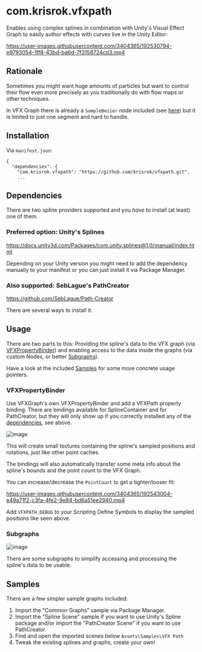# com.krisrok.vfxpath

Enables using complex splines in combination with Unity's Visual Effect Graph to easily author effects with curves live in the Unity Editor:

https://user-images.githubusercontent.com/3404365/192530794-e9793054-1ff8-43bd-ba6d-7f3158724cd3.mp4

## Rationale

Sometimes you might want huge amounts of particles but want to control their flow even more precisely as you traditionally do with flow maps or other techniques.

In VFX Graph there is already a `SampleBezier` node included (see [here](https://docs.unity3d.com/Packages/com.unity.visualeffectgraph@10.2/manual/Operator-SampleBezier.html)) but it is limited to just one segment and hard to handle.

## Installation

Via `manifest.json`:
```
{
  "dependencies": {
    "com.krisrok.vfxpath": "https://github.com/krisrok/vfxpath.git",
    ...
```

## Dependencies

There are two spline providers supported and you _have to_ install (at least) one of them.

### Preferred option: Unity's Splines
https://docs.unity3d.com/Packages/com.unity.splines@1.0/manual/index.html

Depending on your Unity version you might need to add the dependency manually to your manifest or you can just install it via Package Manager.

### Also supported: SebLague's PathCreator
https://github.com/SebLague/Path-Creator

There are several ways to install it.

## Usage

There are two parts to this: Providing the spline's data to the VFX graph (via [VFXPropertyBinder](#VFXPropertyBinder)) and enabling access to the data inside the graphs (via custom Nodes, or better [Subgraphs](#Subgraphs)).

Have a look at the included [Samples](#Samples) for some more concrete usage pointers.

### VFXPropertyBinder

Use VFXGraph's own VFXPropertyBinder and add a VFXPath property binding. There are bindings available for SplineContainer and for PathCreator, but they will only show up if you correctly installed any of the [dependencies](#Dependencies), see above.

![image](https://user-images.githubusercontent.com/3404365/192542095-3daa3384-c7db-4aa9-96ec-9008b3dcb550.png)

This will create small textures containing the spline's sampled positions and rotations, just like other point caches.

The bindings will also automatically transfer some meta info about the spline's bounds and the point count to the VFX Graph.

You can increase/decrease the `PointCount` to get a tighter/looser fit:

https://user-images.githubusercontent.com/3404365/192543004-e49a71f2-c3fa-4fe2-9e84-bd6a51ee2940.mp4

Add `VFXPATH_DEBUG` to your Scripting Define Symbols to display the sampled positions like seen above.

### Subgraphs

![image](https://user-images.githubusercontent.com/3404365/192536902-2bf1e39a-e8fb-4490-a0e7-8c7a68a58d9c.png)

There are some subgraphs to simplify accessing and processing the spline's data to be usable. 

## Samples

There are a few simpler sample graphs included:

1. Import the "Common Graphs" sample via Package Manager.
2. Import the "Spline Scene" sample if you want to use Unity's Spline package and/or import the "PathCreator Scene" if you want to use PathCreator.
3. Find and open the imported scenes below `Assets\Samples\VFX Path`
4. Tweak the existing splines and graphs, create your own!
